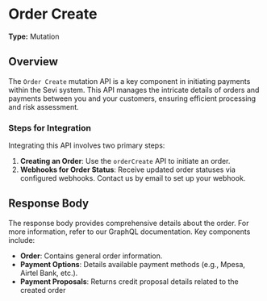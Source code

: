 # Order Create

**Type:** Mutation

## Overview

The `Order Create` mutation API is a key component in initiating payments within the Sevi system. This API manages the intricate details of orders and payments between you and your customers, ensuring efficient processing and risk assessment.

### Steps for Integration

Integrating this API involves two primary steps:

1. **Creating an Order**: Use the `orderCreate` API to initiate an order.
2. **Webhooks for Order Status**: Receive updated order statuses via configured webhooks. Contact us by email to set up your webhook.

## Response Body

The response body provides comprehensive details about the order. For more information, refer to our GraphQL documentation. Key components include:

- **Order**: Contains general order information.
- **Payment Options**: Details available payment methods (e.g., Mpesa, Airtel Bank, etc.).
- **Payment Proposals**: Returns credit proposal details related to the created order

